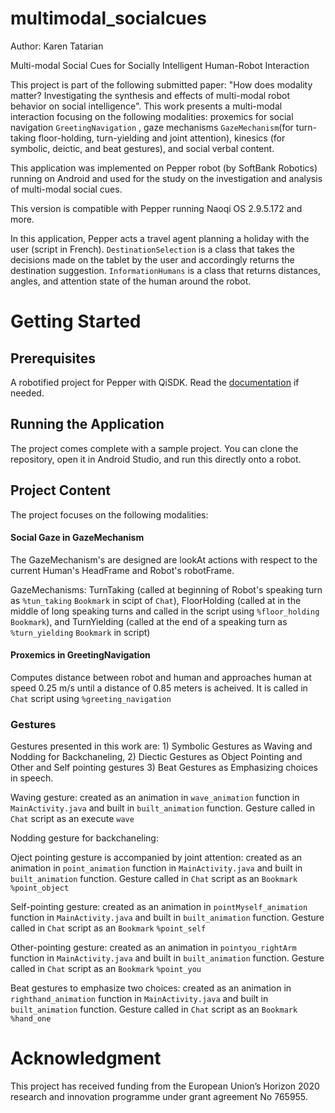 # multimodal_socialcues
Author: Karen Tatarian

Multi-modal Social Cues for Socially Intelligent Human-Robot Interaction 

This project is part of the following submitted paper:  "How does modality matter? Investigating the synthesis and effects of multi-modal robot behavior on social intelligence". 
This work presents a multi-modal interaction focusing on the following modalities: proxemics for social navigation ```GreetingNavigation``` , gaze mechanisms ```GazeMechanism```(for turn-taking floor-holding, turn-yielding and joint attention), kinesics (for symbolic, deictic, and beat gestures), and social verbal content.

This application was implemented on Pepper robot (by SoftBank Robotics) running on Android and used for the study on the investigation and analysis of multi-modal social cues. 

This version is compatible with Pepper running Naoqi OS 2.9.5.172 and more.

In this application, Pepper acts a travel agent planning a holiday with the user (script in French). ```DestinationSelection``` is a class that takes the decisions made on the tablet by the user and accordingly returns the destination suggestion.  ```InformationHumans``` is a class that returns distances, angles, and attention state of the human around the robot. 

# Getting Started

## Prerequisites
A robotified project for Pepper with QiSDK. Read the [documentation](https://developer.softbankrobotics.com/pepper-qisdk) if needed. 

## Running the Application 
The project comes complete with a sample project. You can clone the repository, open it in Android Studio, and run this directly onto a robot.

## Project Content 
The project focuses on the following modalities: 
#### Social Gaze in GazeMechanism
The GazeMechanism's are designed are lookAt actions with respect to the current Human's HeadFrame and Robot's robotFrame.

GazeMechanisms: TurnTaking (called at beginning of Robot's speaking turn as ```%tun_taking``` ```Bookmark``` in scipt of ```Chat```), FloorHolding (called at in the middle of long speaking turns and called in the script using ```%floor_holding``` ```Bookmark```), and TurnYielding (called at the end of a speaking turn as ```%turn_yielding``` ```Bookmark``` in script)

#### Proxemics in GreetingNavigation 
Computes distance between robot and human and approaches human at speed 0.25 m/s until a distance of 0.85 meters is acheived. It is called in ```Chat``` script using ```%greeting_navigation```

### Gestures
Gestures presented in this work are: 1) Symbolic Gestures as Waving and Nodding for Backchaneling, 2) Diectic Gestures as Object Pointing and Other and Self pointing gestures 3) Beat Gestures as Emphasizing choices in speech. 

Waving gesture: created as an animation in ```wave_animation``` function in ```MainActivity.java``` and built in ```built_animation``` function. Gesture called in ```Chat``` script as an execute ```wave```

Nodding gesture for backchaneling: 

Oject pointing gesture is accompanied by joint attention: created as an animation in ```point_animation``` function in ```MainActivity.java``` and built in ```built_animation``` function. Gesture called in ```Chat``` script as an ```Bookmark``` ```%point_object```

Self-pointing gesture:  created as an animation in ```pointMyself_animation``` function in ```MainActivity.java``` and built in ```built_animation``` function. Gesture called in ```Chat``` script as an ```Bookmark``` ```%point_self```

Other-pointing gesture:  created as an animation in ```pointyou_rightArm``` function in ```MainActivity.java``` and built in ```built_animation``` function. Gesture called in ```Chat``` script as an ```Bookmark``` ```%point_you```

Beat gestures to emphasize two choices:  created as an animation in ```righthand_animation``` function in ```MainActivity.java``` and built in ```built_animation``` function. Gesture called in ```Chat``` script as an ```Bookmark``` ```%hand_one```

# Acknowledgment
This project has received funding from the European Union’s Horizon 2020 research and innovation programme under grant agreement No 765955. 



